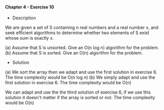 #### Chapter 4 - Exercise 10
* Description

We are given a set of S containing n real numbers and a real number x, and
seek efficient algorithms to determine whether two elements of S exist whose
sum is exactly x.

(a) Assume that S is unsorted. Give an O(n log n) algorithm for the problem.
(b) Assume that S is sorted. Give an O(n) algorithm for the problem.

* Solution

(a) We sort the array then we adapt and use the first solution in exercise 6. The time complexity would be O(n log n)
(b) We simply adapt and use the first solution in exercise 6. The time complexity would be O(n)


We can adapt and use the the third solution of exercise 6, if we use this solution it doesn't matter if the array is sorted or not.
The time complexity would be O(n)